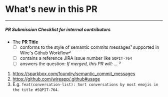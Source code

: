 # What's new in this PR

----

##### PR Submission Checklist for internal contributors

- The **PR Title**
    - [ ] conforms to the style of semantic commits messages¹ supported in Wire's Github Workflow²
    - [ ] contains a reference JIRA issue number like `SQPIT-764`
    - [ ] answers the question: _If merged, this PR will: ..._ ³

1. https://sparkbox.com/foundry/semantic_commit_messages
1. https://github.com/wireapp/.github#usage
1. E.g. `feat(conversation-list): Sort conversations by most emojis in the title #SQPIT-764`.